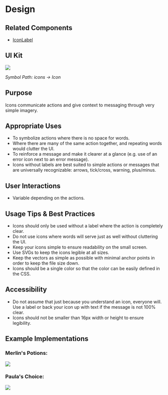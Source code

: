 # Design

## Related Components

- [IconLabel](#!/IconLabel)

## UI Kit

![](../../assets/images/components/icon/icon-uikit.png)

*Symbol Path: icons -> Icon*

## Purpose

Icons communicate actions and give context to messaging through very simple imagery.

## Appropriate Uses

- To symbolize actions where there is no space for words.
- Where there are many of the same action together, and repeating words would clutter the UI.
- To reinforce a message and make it clearer at a glance (e.g. use of an error icon next to an error message).
- Icons without labels are best suited to simple actions or messages that are universally recognizable: arrows, tick/cross, warning, plus/minus.

## User Interactions

- Variable depending on the actions.

## Usage Tips & Best Practices

- Icons should only be used without a label where the action is completely clear.
- Do not use icons where words will serve just as well without cluttering the UI.
- Keep your icons simple to ensure readability on the small screen.
- Use SVGs to keep the icons legible at all sizes.
- Keep the vectors as simple as possible with minimal anchor points in order to keep the file size down.
- Icons should be a single color so that the color can be easily defined in the CSS.

## Accessibility

- Do not assume that just because you understand an icon, everyone will. Use a label or back your icon up with text if the message is not 100% clear.
- Icons should not be smaller than 16px width or height to ensure legibility.

## Example Implementations

### Merlin's Potions:

![](../../assets/images/components/icon/icon-merlins.png)

### Paula's Choice:

![](../../assets/images/components/icon/icon-paulas.png)
